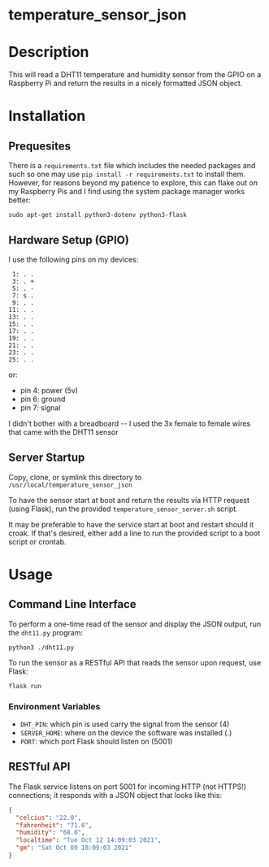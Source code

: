 # temperature_sensor_json

# Description

This will read a DHT11 temperature and humidity sensor
from the GPIO on a Raspberry Pi and return the results
in a nicely formatted JSON object.

# Installation

## Prequesites

There is a `requirements.txt` file which includes the needed
packages and such so one may use `pip install -r requirements.txt`
to install them.  However, for reasons beyond my patience to
explore, this can flake out on my Raspberry Pis and I find
using the system package manager works better:

```shell
sudo apt-get install python3-dotenv python3-flask
```

## Hardware Setup (GPIO)

I use the following pins on my devices:

```
 1: . .
 3: . +
 5: . -
 7: s .
 9: . .
11: . .
13: . .
15: . .
17: . .
19: . .
21: . .
23: . .
25: . .
```

or:

* pin 4: power (5v)
* pin 6: ground
* pin 7: signal

I didn't bother with a breadboard -- I used the 3x female
to female wires that came with the DHT11 sensor

## Server Startup

Copy, clone, or symlink this directory to
`/usr/local/temperature_sensor_json`

To have the sensor start at boot and return the results
via HTTP request (using Flask), run the provided 
`temperature_sensor_server.sh` script.

It may be preferable to have the service start at boot and
restart should it croak.  If that's desired, either add a
line to run the provided script to a boot script or crontab.


# Usage

## Command Line Interface

To perform a one-time read of the sensor and display the
JSON output, run the `dht11.py` program:

```shell
python3 ./dht11.py
```

To run the sensor as a RESTful API that reads the sensor
upon request, use Flask:

```shell
flask run
```

### Environment Variables

* `DHT_PIN`: which pin is used carry the signal from the sensor (4)
* `SERVER_HOME`: where on the device the software was installed (.)
* `PORT`: which port Flask should listen on (5001)

## RESTful API

The Flask service listens on port 5001 for incoming HTTP
(not HTTPS!) connections; it responds with a JSON object
that looks like this:

```json
{
  "celcius": "22.0",
  "fahrenheit": "71.6",
  "humidity": "68.0",
  "localtime": "Tue Oct 12 14:09:03 2021",
  "gm": "Sat Oct 09 18:09:03 2021"
}
```
